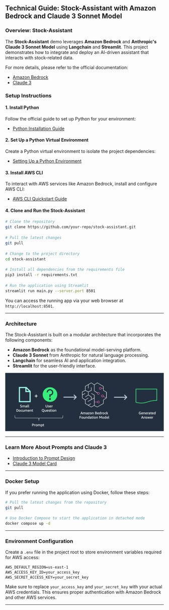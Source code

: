 ## Technical Guide: Stock-Assistant with Amazon Bedrock and Claude 3 Sonnet Model

### Overview: Stock-Assistant
The **Stock-Assistant** demo leverages **Amazon Bedrock** and **Anthropic's Claude 3 Sonnet Model** using **Langchain** and **Streamlit**. This project demonstrates how to integrate and deploy an AI-driven assistant that interacts with stock-related data.

For more details, please refer to the official documentation:
- [Amazon Bedrock](https://aws.amazon.com/bedrock/)
- [Claude 3](https://www.anthropic.com/news/claude-3-family)

### Setup Instructions

#### 1. Install Python
Follow the official guide to set up Python for your environment:
- [Python Installation Guide](https://docs.python-guide.org/starting/install3/linux/)

#### 2. Set Up a Python Virtual Environment
Create a Python virtual environment to isolate the project dependencies:
- [Setting Up a Python Environment](https://docs.python-guide.org/starting/install3/linux/)

#### 3. Install AWS CLI
To interact with AWS services like Amazon Bedrock, install and configure AWS CLI:
- [AWS CLI Quickstart Guide](https://docs.aws.amazon.com/cli/latest/userguide/getting-started-quickstart.html)

#### 4. Clone and Run the Stock-Assistant

```bash
# Clone the repository
git clone https://github.com/your-repo/stock-assistant.git

# Pull the latest changes
git pull

# Change to the project directory
cd stock-assistant

# Install all dependencies from the requirements file
pip3 install -r requirements.txt

# Run the application using Streamlit
streamlit run main.py --server.port 8501
```

You can access the running app via your web browser at `http://localhost:8501`.

---

### Architecture

The Stock-Assistant is built on a modular architecture that incorporates the following components:
- **Amazon Bedrock** as the foundational model-serving platform.
- **Claude 3 Sonnet** from Anthropic for natural language processing.
- **Langchain** for seamless AI and application integration.
- **Streamlit** for the user-friendly interface.

![Architecture](./architecture.png)

---

### Learn More About Prompts and Claude 3

- [Introduction to Prompt Design](https://docs.anthropic.com/claude/docs/introduction-to-prompt-design)
- [Claude 3 Model Card](https://www-cdn.anthropic.com/de8ba9b01c9ab7cbabf5c33b80b7bbc618857627/Model_Card_Claude_3.pdf)

---

### Docker Setup

If you prefer running the application using Docker, follow these steps:

```bash
# Pull the latest changes from the repository
git pull

# Use Docker Compose to start the application in detached mode
docker compose up -d
```

---

### Environment Configuration

Create a `.env` file in the project root to store environment variables required for AWS access:

```
AWS_DEFAULT_REGION=us-east-1
AWS_ACCESS_KEY_ID=your_access_key
AWS_SECRET_ACCESS_KEY=your_secret_key
```

Make sure to replace `your_access_key` and `your_secret_key` with your actual AWS credentials. This ensures proper authentication with Amazon Bedrock and other AWS services.

---

